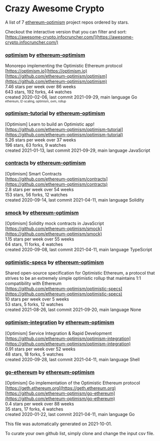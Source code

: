 # Crazy Awesome Crypto
A list of 7 [ethereum-optimism](https://github.com/ethereum-optimism) project repos ordered by stars.  

Checkout the interactive version that you can filter and sort: 
[https://awesome-crypto.infocruncher.com/](https://awesome-crypto.infocruncher.com/)  


### [optimism](https://github.com/ethereum-optimism/optimism) by [ethereum-optimism](https://github.com/ethereum-optimism)  
Monorepo implementing the Optimistic Ethereum protocol  
[https://optimism.io](https://optimism.io)  
[https://github.com/ethereum-optimism/optimism](https://github.com/ethereum-optimism/optimism)  
7.46 stars per week over 86 weeks  
643 stars, 192 forks, 44 watches  
created 2020-02-06, last commit 2021-09-29, main language Go  
<sub><sup>ethereum, l2-scaling, optimism, ovm, rollup</sup></sub>


### [optimism-tutorial](https://github.com/ethereum-optimism/optimism-tutorial) by [ethereum-optimism](https://github.com/ethereum-optimism)  
[Optimism] Learn to build an Optimistic app!  
[https://github.com/ethereum-optimism/optimism-tutorial](https://github.com/ethereum-optimism/optimism-tutorial)  
5.26 stars per week over 37 weeks  
196 stars, 63 forks, 9 watches  
created 2021-01-13, last commit 2021-09-29, main language JavaScript  


### [contracts](https://github.com/ethereum-optimism/contracts) by [ethereum-optimism](https://github.com/ethereum-optimism)  
[Optimism] Smart Contracts  
[https://github.com/ethereum-optimism/contracts](https://github.com/ethereum-optimism/contracts)  
2.8 stars per week over 54 weeks  
153 stars, 56 forks, 12 watches  
created 2020-09-14, last commit 2021-04-11, main language Solidity  


### [smock](https://github.com/ethereum-optimism/smock) by [ethereum-optimism](https://github.com/ethereum-optimism)  
[Optimism] Solidity mock contracts in JavaScript  
[https://github.com/ethereum-optimism/smock](https://github.com/ethereum-optimism/smock)  
1.15 stars per week over 55 weeks  
64 stars, 11 forks, 4 watches  
created 2020-09-08, last commit 2021-04-11, main language TypeScript  


### [optimistic-specs](https://github.com/ethereum-optimism/optimistic-specs) by [ethereum-optimism](https://github.com/ethereum-optimism)  
Shared open-source specification for Optimistic Ethereum, a protocol that strives to be an extremely simple optimistic rollup that maintains 1:1 compatibility with Ethereum  
[https://github.com/ethereum-optimism/optimistic-specs](https://github.com/ethereum-optimism/optimistic-specs)  
10 stars per week over 5 weeks  
53 stars, 5 forks, 12 watches  
created 2021-08-26, last commit 2021-09-20, main language None  


### [optimism-integration](https://github.com/ethereum-optimism/optimism-integration) by [ethereum-optimism](https://github.com/ethereum-optimism)  
[Optimism] Service Integration & Rapid Development  
[https://github.com/ethereum-optimism/optimism-integration](https://github.com/ethereum-optimism/optimism-integration)  
0.91 stars per week over 52 weeks  
48 stars, 18 forks, 5 watches  
created 2020-09-28, last commit 2021-04-11, main language Shell  


### [go-ethereum](https://github.com/ethereum-optimism/go-ethereum) by [ethereum-optimism](https://github.com/ethereum-optimism)  
[Optimism] Go implementation of the Optimistic Ethereum protocol  
[https://geth.ethereum.org](https://geth.ethereum.org)  
[https://github.com/ethereum-optimism/go-ethereum](https://github.com/ethereum-optimism/go-ethereum)  
0.4 stars per week over 88 weeks  
35 stars, 17 forks, 4 watches  
created 2020-01-22, last commit 2021-04-11, main language Go  


This file was automatically generated on 2021-10-01.  

To curate your own github list, simply clone and change the input csv file.  